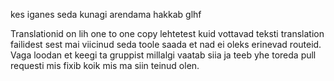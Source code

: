 kes iganes seda kunagi arendama hakkab glhf

Translationid on lih one to one copy lehtetest kuid vottavad teksti translation failidest sest mai viicinud seda toole saada et nad ei oleks erinevad routeid.
Vaga loodan et keegi ta gruppist millalgi vaatab siia ja teeb yhe toreda pull requesti mis fixib koik mis ma siin teinud olen.